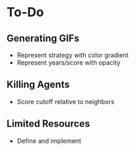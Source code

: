 # To-Do

## Generating GIFs

* Represent strategy with color gradient
* Represent years/score with opacity

## Killing Agents

* Score cutoff relative to neighbors

## Limited Resources

* Define and implement 